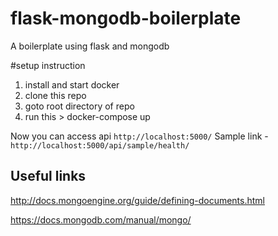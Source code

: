 # flask-mongodb-boilerplate
A boilerplate using flask and mongodb


#setup instruction
1) install  and start docker
2) clone this repo
3) goto root directory of repo
4) run this > docker-compose up

Now you can access api `http://localhost:5000/`
Sample link - `http://localhost:5000/api/sample/health/`


## Useful links
http://docs.mongoengine.org/guide/defining-documents.html

https://docs.mongodb.com/manual/mongo/
